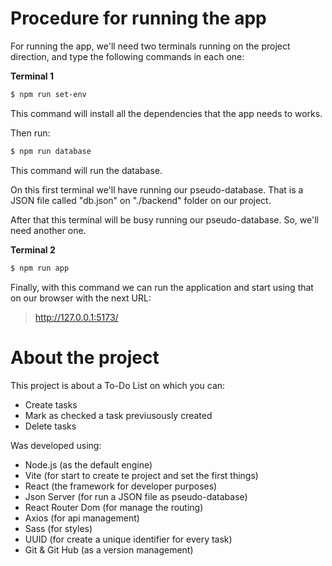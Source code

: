 # Procedure for running the app

For running the app, we'll need two terminals running on the project direction, and type the following commands in each one:

**Terminal 1**

```bash
$ npm run set-env
```
This command will install all the dependencies that the app needs to works.

Then run:

```bash
$ npm run database
```
This command will run the database.

On this first terminal we'll have running our pseudo-database. That is a JSON file called "db.json" on "./backend" folder on our project.

After that this terminal will be busy running our pseudo-database. So, we'll need another one.

**Terminal 2**

```bash
$ npm run app
```

Finally, with this command we can run the application and start using that on our browser with the next URL:

> http://127.0.0.1:5173/

# About the project

This project is about a To-Do List on which you can:
 - Create tasks
 - Mark as checked a task previusously created
 - Delete tasks

Was developed using:
 - Node.js (as the default engine)
 - Vite (for start to create te project and set the first things)
 - React (the framework for developer purposes)
 - Json Server (for run a JSON file as pseudo-database)
 - React Router Dom (for manage the routing)
 - Axios (for api management)
 - Sass (for styles)
 - UUID (for create a unique identifier for every task)
 - Git & Git Hub (as a version management)